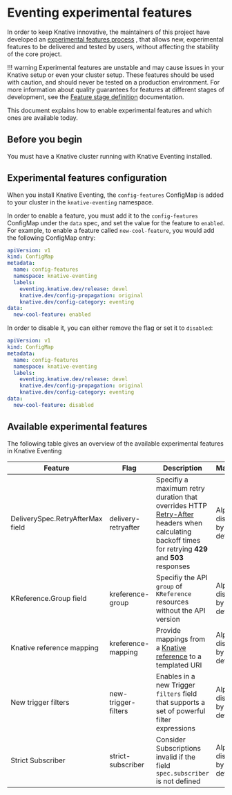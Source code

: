 # Eventing experimental features

In order to keep Knative innovative, the maintainers of this project have
developed an
[experimental features process](https://github.com/knative/eventing/blob/main/docs/experimental-features.md)
, that allows new, experimental features to be delivered and tested by users,
without affecting the stability of the core project.

<!--TODO: Add note about HOW / where users can provide feedback, otherwise there's not much point mentioning that-->

!!! warning Experimental features are unstable and may cause issues in your
Knative setup or even your cluster setup. These features should be used with
caution, and should never be tested on a production environment. For more
information about quality guarantees for features at different stages of
development, see the
[Feature stage definition](https://github.com/knative/eventing/blob/main/docs/experimental-features.md#stage-definition)
documentation.

This document explains how to enable experimental features and which ones are
available today.

## Before you begin

You must have a Knative cluster running with Knative Eventing installed.

## Experimental features configuration

When you install Knative Eventing, the `config-features` ConfigMap is added to
your cluster in the `knative-eventing` namespace.

In order to enable a feature, you must add it to the `config-features` ConfigMap
under the `data` spec, and set the value for the feature to `enabled`. For
example, to enable a feature called `new-cool-feature`, you would add the
following ConfigMap entry:

```yaml
apiVersion: v1
kind: ConfigMap
metadata:
  name: config-features
  namespace: knative-eventing
  labels:
    eventing.knative.dev/release: devel
    knative.dev/config-propagation: original
    knative.dev/config-category: eventing
data:
  new-cool-feature: enabled
```

In order to disable it, you can either remove the flag or set it to `disabled`:

```yaml
apiVersion: v1
kind: ConfigMap
metadata:
  name: config-features
  namespace: knative-eventing
  labels:
    eventing.knative.dev/release: devel
    knative.dev/config-propagation: original
    knative.dev/config-category: eventing
data:
  new-cool-feature: disabled
```

## Available experimental features

The following table gives an overview of the available experimental features in
Knative Eventing

| Feature | Flag | Description | Maturity |
| ------- | ---- | ----------- | -------- |
| DeliverySpec.RetryAfterMax field  | delivery-retryafter |Specifiy a maximum retry duration that overrides HTTP [Retry-After](https://datatracker.ietf.org/doc/html/rfc7231#section-7.1.3) headers when calculating backoff times for retrying **429** and **503** responses | Alpha, disabled by default |
| KReference.Group field | kreference-group | Specifiy the API `group` of `KReference` resources without the API version | Alpha, disabled by default |
| Knative reference mapping | kreference-mapping | Provide mappings from a [Knative reference](https://github.com/knative/specs/blob/main/specs/eventing/overview.md#destination) to a templated URI | Alpha, disabled by default |
| New trigger filters | new-trigger-filters | Enables in a new Trigger `filters` field that supports a set of powerful filter expressions | Alpha, disabled by default |
| Strict Subscriber | strict-subscriber | Consider Subscriptions invalid if the field `spec.subscriber` is not defined | Alpha, disabled by default |
